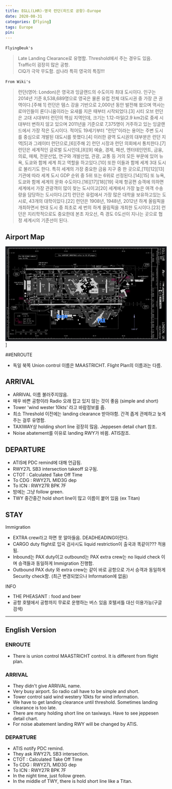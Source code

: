 ```yaml
---
title: EGLL(LHR)-영국 런던(히드로 공항)-Europe
date: 2020-08-31
categories: [Flying]
tags: Europe
pin:
---
```

`FlyingDeuk's`
>Late Landing Clearance로 유명함. Threshold에서 주는 경우도 있음. <br>
Traffic이 굉장히 많은 공항. <br>
CIQ가 극악 무도함. 섬나라 특히 영국의 특징!!!

`From Wiki's`
>런던(영어: London)은 영국과 잉글랜드의 수도이자 최대 도시이다. 인구는 2014년 기준 8,538,689명으로 영국은 물론 유럽 전체 대도시권 중 가장 큰 권역이다.[주해 1] 런던은 템스 강을 기반으로 2,000년 동안 발전해 왔으며 역사는 로마인들이 론디니움이라는 요새를 지은 때부터 시작되었다.[3] 시티 오브 런던은 고대 시대부터 런던의 핵심 지역인데, 크기는 1.12-마일(2.9 km2)로 중세 시대부터 변하지 않고 있으며 2011년을 기준으로 7,375명이 거주하고 있는 잉글랜드에서 가장 작은 도시이다. 적어도 19세기부터 "런던"이라는 용어는 주변 도시를 중심으로 개발된 대도시를 뜻했다.[4] 이러한 광역 도시권의 대부분은 런던 지역[5]과 그레이터 런던으로,[6][주해 2] 런던 시장과 런던 의회에서 통치한다.[7]
런던은 세계적인 글로벌 도시인데,[8][9] 예술, 경제, 패션, 엔터테인먼트, 금융, 의료, 매체, 전문산업, 연구와 개발산업, 관광, 교통 등 거의 모든 부문에 있어 뉴욕, 도쿄와 함께 세계 최고 역할을 하고있다.[10] 또한 이들과 함께 세계 3대 도시로 불리기도 한다. 특히 세계의 가장 중요한 금융 지구 중 한 곳으로,[11][12][13] 기관에 따라 세계 도시 GDP 순위 중 5위 또는 6위로 선정된다.[14][15] 또 뉴욕, 도쿄와 함께 세계의 문화 수도이다.[16][17][18][19] 국제 항공편 승객에 의하면 세계에서 가장 관광객이 많이 찾는 도시이고[20] 세계에서 가장 높은 여객 수송량을 담당하는 도시이다.[21] 런던은 유럽에서 가장 많은 대학을 보유하고있는 도시로, 43개의 대학이있다.[22] 런던은 1908년, 1948년, 2012년 하계 올림픽을 개최하면서 현대 도시 중 최초로 세 번의 하계 올림픽을 개최한 도시이다.[23]
런던은 지리학적으로도 중요한데 본초 자오선, 즉 경도 0도선이 지나는 곳으로 협정 세계시의 기준선이 된다.

## Airport Map
![lhr](/img/flying/airport/lhr_ap.jpg)]

##ENROUTE
- 독일 북쪽 Union control 이름은 MAASTRICHT. Flight Plan의 이름과는 다름.

## ARRIVAL
- ARRIVAL 이름 불러주지않음.
- 매우 바쁜 공항이라 Radio 오래 잡고 있지 않는 것이 좋음 (simple and short)
- Tower 'wind wester 10kts' 라고 바람정보를 줌.
- 최소 Threshold 이전에는 landing clearance 받아야함. 간격 좁게 관제하고 늦게 주는 걸루 유명함.
- TAXIWAY상 holding short line 굉장히 많음. Jeppesen detail chart 참조.
- Noise abatement를 이유로 landing RWY가 바뀜. ATIS참조.

## DEPARTURE
- ATIS에 PDC remind에 대해 언급됨.
- RWY27L SB3 intersection takeoff 요구됨.
- CTOT : Calculated Take Off Time
- To CDG : RWY27L MID3G dep
- To ICN : RWY27R BPK 7F
- 밤에는 그냥 follow green.
- TWY 중간중간 hold short line이 많고 이름이 붙어 있음 (ex Titan)

## STAY
Immigration
- EXTRA crew라고 하면 못 알아들음. DEADHEADING이란다.
- CARGO duty flight로 입국 검사시도 liquid restriction이 출국과 똑같이??? 적용됨.
- Inbound는 PAX duty이고 outbound는 PAX extra crew는 no liquid check 이며 승객들과 동일하게 Immigration 진행함.
- Outbound PAX duty 와 extra crew는 같이 바로 공항으로 가서 승객과 동일하게 Security check함. (최근 변경되었으나 Information에 없음)

INFO
- THE PHEASANT : food and beer
- 공항 호텔에서 공항까지 무료로 운행하는 버스 있음 호텔셔틀 대신 이용가능(구글 검색)

--------
## English Version
### ENROUTE
- There is union control MAASTRICHT control. It is different from flight plan.

### ARRIVAL
- They didn't give ARRIVAL name.
- Very busy airport. So radio call have to be simple and short.
- Tower control said wind westery 10kts for wind information.
- We have to get landing clearance until threshold. Sometimes landing clearance is too late.
- There are many holding short line on taxiways. Have to see jeppesen detail chart.
- For noise abatement landing RWY will be changed by ATIS.

### DEPARTURE
- ATIS notify PDC remind.
- They ask RWY27L SB3 intersection.
- CTOT : Calculated Take Off Time
- To CDG : RWY27L MID3G dep
- To ICN : RWY27R BPK 7F
- In the night time, just follow green.
- In the middle of TWY, there is hold short line like a Titan.
